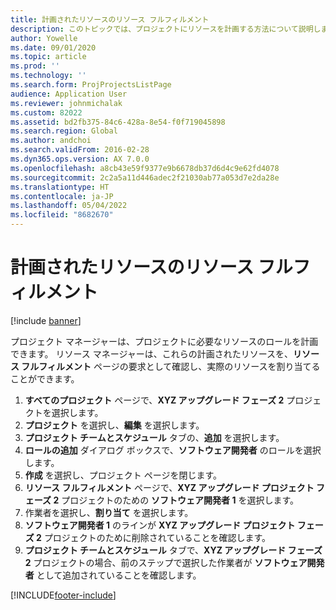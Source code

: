 ```yaml
---
title: 計画されたリソースのリソース フルフィルメント
description: このトピックでは、プロジェクトにリソースを計画する方法について説明します。
author: Yowelle
ms.date: 09/01/2020
ms.topic: article
ms.prod: ''
ms.technology: ''
ms.search.form: ProjProjectsListPage
audience: Application User
ms.reviewer: johnmichalak
ms.custom: 82022
ms.assetid: bd2fb375-84c6-428a-8e54-f0f719045898
ms.search.region: Global
ms.author: andchoi
ms.search.validFrom: 2016-02-28
ms.dyn365.ops.version: AX 7.0.0
ms.openlocfilehash: a8cb43e59f9377e9b6678db37d6d4c9e62fd4078
ms.sourcegitcommit: 2c2a5a11d446adec2f21030ab77a053d7e2da28e
ms.translationtype: HT
ms.contentlocale: ja-JP
ms.lasthandoff: 05/04/2022
ms.locfileid: "8682670"
---
```

# <a name="resource-fulfillment-for-planned-resources"></a>計画されたリソースのリソース フルフィルメント

[!include [banner](../includes/banner.md)]

プロジェクト マネージャーは、プロジェクトに必要なリソースのロールを計画できます。 リソース マネージャーは、これらの計画されたリソースを、**リソース フルフィルメント** ページの要求として確認し、実際のリソースを割り当てることができます。

1. **すべてのプロジェクト** ページで、**XYZ アップグレード フェーズ 2** プロジェクトを選択します。
2. **プロジェクト** を選択し、**編集** を選択します。
3. **プロジェクト チームとスケジュール** タブの、**追加** を選択します。
4. **ロールの追加** ダイアログ ボックスで、**ソフトウェア開発者** のロールを選択します。
5. **作成** を選択し、プロジェクト ページを閉じます。
6. **リソース フルフィルメント** ページで、**XYZ アップグレード プロジェクト フェーズ 2** プロジェクトのための **ソフトウェア開発者 1** を選択します。
7. 作業者を選択し、**割り当て** を選択します。
8. **ソフトウェア開発者 1** のラインが **XYZ アップグレード プロジェクト フェーズ 2** プロジェクトのために削除されていることを確認します。
9. **プロジェクト チームとスケジュール** タブで、**XYZ アップグレード フェーズ 2** プロジェクトの場合、前のステップで選択した作業者が **ソフトウェア開発者** として追加されていることを確認します。


[!INCLUDE[footer-include](../includes/footer-banner.md)]